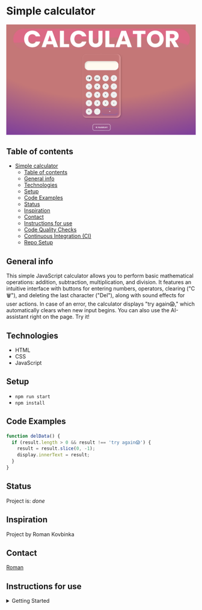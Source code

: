# Simple calculator

![Example screenshot](./planning/screenweb2.png)

## Table of contents

- [Simple calculator](#simple-calculator)
  - [Table of contents](#table-of-contents)
  - [General info](#general-info)
  - [Technologies](#technologies)
  - [Setup](#setup)
  - [Code Examples](#code-examples)
  - [Status](#status)
  - [Inspiration](#inspiration)
  - [Contact](#contact)
  - [Instructions for use](#instructions-for-use)
  - [Code Quality Checks](#code-quality-checks)
  - [Continuous Integration (CI)](#continuous-integration-ci)
  - [Repo Setup](#repo-setup)

## General info

This simple JavaScript calculator allows you to perform basic mathematical operations:
addition, subtraction, multiplication, and division. It features an intuitive interface
with buttons for entering numbers, operators, clearing ("C🗑️"), and deleting
the last character ("Del"), along with sound effects for user actions. In case
of an error, the calculator displays "try again😱," which automatically clears
when new input begins.
You can also use the AI-assistant right on the page. Try it!

## Technologies

- HTML
- CSS
- JavaScript

## Setup

- `npm run start`
- `npm install`

## Code Examples

```js
function delData() {
  if (result.length > 0 && result !== 'try again😱') {
    result = result.slice(0, -1);
    display.innerText = result;
  }
}
```

## Status

Project is: _done_

## Inspiration

Project by Roman Kovbinka

## Contact

[Roman](https://github.com/kovbinka)

## Instructions for use

<details>
  <summary>Getting Started</summary>

<!-- a guide to using this repository -->

1. `git clone github.com/kovbinka/calculator.git`
2. `npm install`

## Code Quality Checks

- `npm run format`: Makes sure all the code in this repository is well-formatted
  (looks good).
- `npm run lint:ls`: Checks to make sure all folder and file names match the
  repository conventions.
- `npm run lint:md`: Will lint all of the Markdown files in this repository.
- `npm run lint:css`: Will lint all of the CSS files in this repository.
- `npm run validate:html`: Validates all HTML files in your project.
- `npm run spell-check`: Goes through all the files in this repository looking
  for words it doesn't recognize. Just because it says something is a mistake
  doesn't mean it is! It doesn't know every word in the world. You can add new
  correct words to the [./.cspell.json](./.cspell.json) file so they won't cause
  an error.
- `npm run accessibility -- ./path/to/file.html`: Runs an accessibility analysis
  on all HTML files in the given path and writes the report to
  `/accessibility_report`

## Continuous Integration (CI)

When you open a PR to `main`/`master` in your repository, GitHub will
automatically do a linting check on the code in this repository, you can see
this in the[./.github/workflows/lint.yml](./.github/workflows/lint.yml) file.

If the linting fails, you will not be able to merge the PR. You can double check
that your code will pass before pushing by running the code quality scripts
locally.

## Repo Setup

- Give each member **_write_** access to the repo (if it's a group project)
- Turn on GitHub Pages and put a link to your website in the repo's description
- Go to _General_ Section > check **Discussions**
- In the _Branches_ section of your repo's settings make sure the
  `master`/`main` branch must:
  - "_Require a pull request before merging_"
  - "_Require approvals_"
  - "_Dismiss stale pull request approvals when new commits are pushed_"
  - "_Require status checks to pass before merging_"
  - "_Require branches to be up to date before merging_"
  - "_Do not allow bypassing the above settings_"

</details>
